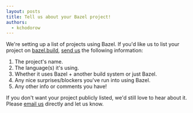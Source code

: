 ```yaml
---
layout: posts
title: Tell us about your Bazel project!
authors:
  - kchodorow
---
```


We're setting up a list of projects using Bazel. If you'd like us
to list your project on [bazel.build](http://bazel.build),
[send us](https://groups.google.com/d/msg/bazel-discuss/5XaCYQOdN8o/DHE9H4ygHiYJ)
the following information:

1. The project's name.
2. The language(s) it's using.
3. Whether it uses Bazel + another build system or just Bazel.
4. Any nice surprises/blockers you've run into using Bazel.
5. Any other info or comments you have!

If you don't want your project publicly listed, we'd still love to hear about
it. Please [email us](mailto:bazel-core@googlegroups.com) directly and let us know.
